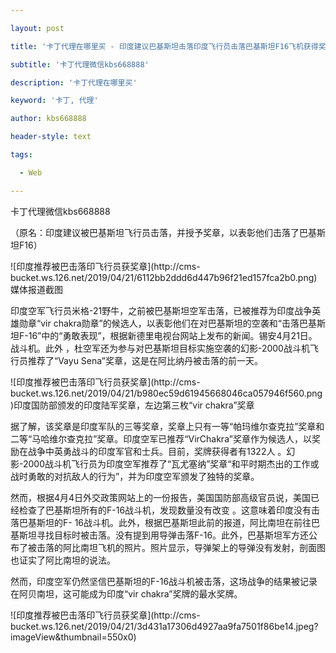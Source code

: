 ---
layout: post
title: '卡丁代理在哪里买 - 印度建议巴基斯坦击落印度飞行员击落巴基斯坦F16飞机获得奖章'
subtitle: '卡丁代理微信kbs668888'
description: '卡丁代理在哪里买'
keyword: '卡丁, 代理'
author: kbs668888
header-style: text
tags:
  - Web
---
卡丁代理微信kbs668888

（原名：印度建议被巴基斯坦飞行员击落，并授予奖章，以表彰他们击落了巴基斯坦F16）

![印度推荐被巴击落印飞行员获奖章](http://cms-
bucket.ws.126.net/2019/04/21/6112bb2ddd6d447b96f21ed157fca2b0.png)媒体报道截图

印度空军飞行员米格-21野牛，之前被巴基斯坦空军击落，已被推荐为印度战争英雄勋章“vir
chakra勋章”的候选人，以表彰他们在对巴基斯坦的空袭和“击落巴基斯坦F-16”中的“勇敢表现”，根据新德里电视台网站上发布的新闻。锡安4月21日。战斗机。此外
，杜空军还为参与对巴基斯坦目标实施空袭的幻影-2000战斗机飞行员推荐了“Vayu Sena”奖章，这是在阿比纳丹被击落的前一天。

![印度推荐被巴击落印飞行员获奖章](http://cms-
bucket.ws.126.net/2019/04/21/b980ec59d61945668046ca057946f560.png)印度国防部颁发的印度陆军奖章，左边第三枚“vir
chakra”奖章

据了解，该奖章是印度军队的三等奖章，奖章上只有一等“帕玛维尔查克拉”奖章和二等“马哈维尔查克拉”奖章。印度空军已推荐“VirChakra”奖章作为候选人，以奖励在战争中英勇战斗的印度军官和士兵。目前，奖牌获得者有1322人
。幻影-2000战斗机飞行员为印度空军推荐了“瓦尤塞纳”奖章“和平时期杰出的工作或战时勇敢的对抗敌人的行为”，并为印度空军颁发了独特的奖章。

然而，根据4月4日外交政策网站上的一份报告，美国国防部高级官员说，美国已经检查了巴基斯坦所有的F-16战斗机，发现数量没有改变
。这意味着印度没有击落巴基斯坦的F-
16战斗机。此外，根据巴基斯坦此前的报道，阿比南坦在前往巴基斯坦寻找目标时被击落。没有提到用导弹击落F-16。此外，巴基斯坦军方还公布了被击落的阿比南坦飞机的照片。照片显示，导弹架上的导弹没有发射，剖面图也证实了阿比南坦的说法。

然而，印度空军仍然坚信巴基斯坦的F-16战斗机被击落，这场战争的结果被记录在阿贝南坦，这可能成为印度“vir chakra”奖牌的最水奖牌。

![印度推荐被巴击落印飞行员获奖章](http://cms-
bucket.ws.126.net/2019/04/21/3d431a17306d4927aa9fa7501f86be14.jpeg?imageView&thumbnail=550x0)  

  

